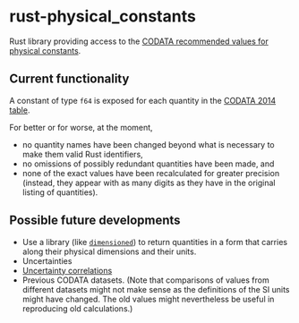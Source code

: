 # rust-physical_constants

Rust library providing access to the [CODATA recommended values for physical constants][codata].

## Current functionality

A constant of type `f64` is exposed for each quantity in the [CODATA 2014 table][codata 2014].

For better or for worse, at the moment,

* no quantity names have been changed beyond what is necessary to make them valid Rust identifiers,
* no omissions of possibly redundant quantities have been made, and
* none of the exact values have been recalculated for greater precision (instead, they appear with as many digits as they have in the original listing of quantities).

## Possible future developments

* Use a library (like [`dimensioned`](http://paholg.com/project/dimensioned/)) to return quantities in a form that carries along their physical dimensions and their units.
* Uncertainties
* [Uncertainty correlations](http://physics.nist.gov/cuu/Correlations/)
* Previous CODATA datasets. (Note that comparisons of values from different datasets might not make sense as the definitions of the SI units might have changed. The old values might nevertheless be useful in reproducing old calculations.)

[codata]: http://physics.nist.gov/cuu/Constants/
[codata 2014]: http://physics.nist.gov/cuu/Constants/Table/allascii.txt